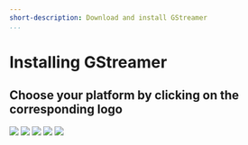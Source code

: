 ```yaml
---
short-description: Download and install GStreamer
...
```


#  Installing GStreamer

## Choose your platform by clicking on the corresponding logo

[![](images/mac.png)](installing/on-mac-osx.md)
[![](images/windows.png)](installing/on-windows.md)
[![](images/android.png)](installing/for-android-development.md)
[![](images/ios.jpeg)](installing/for-ios-development.md)
[![](images/linux.png)](installing/on-linux.md)

